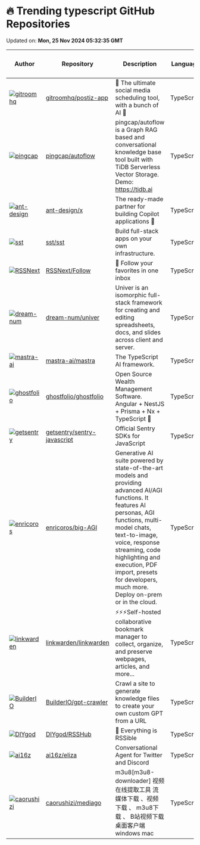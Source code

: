 # 🔥 Trending typescript GitHub Repositories

Updated on: **Mon, 25 Nov 2024 05:32:35 GMT**

| Author | Repository | Description | Language | ⭐ Total Stars | 🌟 Stars Today |
|--------|------------|-------------|----------|----------------|----------------|
| [![gitroomhq](https://avatars.githubusercontent.com/u/2025715?s=40&v=4)](https://github.com/gitroomhq) | [gitroomhq/postiz-app](https://github.com/gitroomhq/postiz-app) | 📨 The ultimate social media scheduling tool, with a bunch of AI 🤖 | TypeScript | 11302 | 294 |
| [![pingcap](https://avatars.githubusercontent.com/u/12960671?s=40&v=4)](https://github.com/pingcap) | [pingcap/autoflow](https://github.com/pingcap/autoflow) | pingcap/autoflow is a Graph RAG based and conversational knowledge base tool built with TiDB Serverless Vector Storage. Demo: https://tidb.ai | TypeScript | 1432 | 194 |
| [![ant-design](https://avatars.githubusercontent.com/u/5378891?s=40&v=4)](https://github.com/ant-design) | [ant-design/x](https://github.com/ant-design/x) | The ready-made partner for building Copilot applications 🤖 | TypeScript | 275 | 40 |
| [![sst](https://avatars.githubusercontent.com/u/826656?s=40&v=4)](https://github.com/sst) | [sst/sst](https://github.com/sst/sst) | Build full-stack apps on your own infrastructure. | TypeScript | 22119 | 18 |
| [![RSSNext](https://avatars.githubusercontent.com/u/41265413?s=40&v=4)](https://github.com/RSSNext) | [RSSNext/Follow](https://github.com/RSSNext/Follow) | 🧡 Follow your favorites in one inbox | TypeScript | 18039 | 226 |
| [![dream-num](https://avatars.githubusercontent.com/u/26371161?s=40&v=4)](https://github.com/dream-num) | [dream-num/univer](https://github.com/dream-num/univer) | Univer is an isomorphic full-stack framework for creating and editing spreadsheets, docs, and slides across client and server. | TypeScript | 7431 | 167 |
| [![mastra-ai](https://avatars.githubusercontent.com/u/32024147?s=40&v=4)](https://github.com/mastra-ai) | [mastra-ai/mastra](https://github.com/mastra-ai/mastra) | The TypeScript AI framework. | TypeScript | 680 | 72 |
| [![ghostfolio](https://avatars.githubusercontent.com/u/4159106?s=40&v=4)](https://github.com/ghostfolio) | [ghostfolio/ghostfolio](https://github.com/ghostfolio/ghostfolio) | Open Source Wealth Management Software. Angular + NestJS + Prisma + Nx + TypeScript 🤍 | TypeScript | 4561 | 8 |
| [![getsentry](https://avatars.githubusercontent.com/u/2411343?s=40&v=4)](https://github.com/getsentry) | [getsentry/sentry-javascript](https://github.com/getsentry/sentry-javascript) | Official Sentry SDKs for JavaScript | TypeScript | 8015 | 7 |
| [![enricoros](https://avatars.githubusercontent.com/u/32999?s=40&v=4)](https://github.com/enricoros) | [enricoros/big-AGI](https://github.com/enricoros/big-AGI) | Generative AI suite powered by state-of-the-art models and providing advanced AI/AGI functions. It features AI personas, AGI functions, multi-model chats, text-to-image, voice, response streaming, code highlighting and execution, PDF import, presets for developers, much more. Deploy on-prem or in the cloud. | TypeScript | 5594 | 45 |
| [![linkwarden](https://avatars.githubusercontent.com/u/93432314?s=40&v=4)](https://github.com/linkwarden) | [linkwarden/linkwarden](https://github.com/linkwarden/linkwarden) | ⚡️⚡️⚡️Self-hosted collaborative bookmark manager to collect, organize, and preserve webpages, articles, and more... | TypeScript | 8848 | 30 |
| [![BuilderIO](https://avatars.githubusercontent.com/u/844291?s=40&v=4)](https://github.com/BuilderIO) | [BuilderIO/gpt-crawler](https://github.com/BuilderIO/gpt-crawler) | Crawl a site to generate knowledge files to create your own custom GPT from a URL | TypeScript | 18920 | 14 |
| [![DIYgod](https://avatars.githubusercontent.com/in/15368?s=40&v=4)](https://github.com/DIYgod) | [DIYgod/RSSHub](https://github.com/DIYgod/RSSHub) | 🧡 Everything is RSSible | TypeScript | 33829 | 29 |
| [![ai16z](https://avatars.githubusercontent.com/u/18633264?s=40&v=4)](https://github.com/ai16z) | [ai16z/eliza](https://github.com/ai16z/eliza) | Conversational Agent for Twitter and Discord | TypeScript | 2101 | 70 |
| [![caorushizi](https://avatars.githubusercontent.com/u/19359849?s=40&v=4)](https://github.com/caorushizi) | [caorushizi/mediago](https://github.com/caorushizi/mediago) | m3u8[m3u8-downloader] 视频在线提取工具 流媒体下载 、视频下载 、 m3u8下载 、 B站视频下载 桌面客户端 windows mac | TypeScript | 4756 | 20 |
